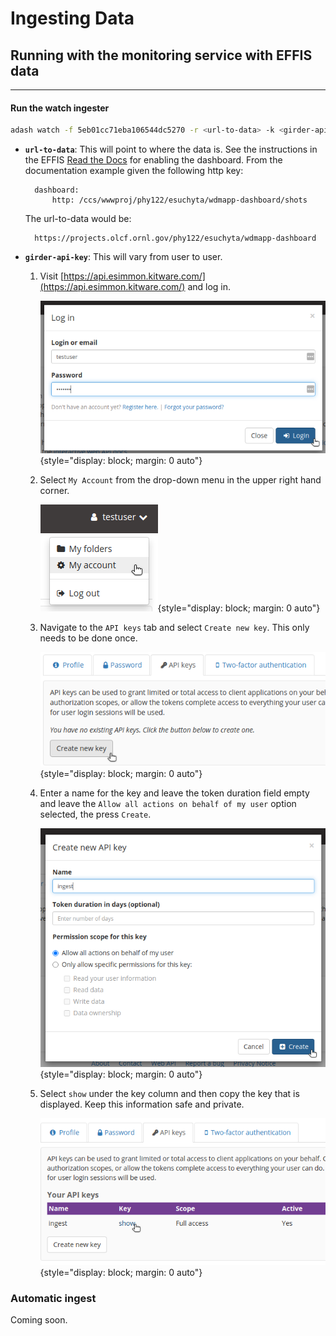 # Ingesting Data

## Running with the monitoring service with EFFIS data
------------------------------------------------------

#### Run the watch ingester

```bash
adash watch -f 5eb01cc71eba106544dc5270 -r <url-to-data> -k <girder-api-key> -u https://api.esimmon.kitware.com/api/v1 -v 5
```

- **`url-to-data`**: This will point to where the data is. See the instructions in the EFFIS [Read the Docs](https://wdmapp.readthedocs.io/en/latest/effis/dashboard.html) for enabling the dashboard. From the documentation example given the following http key:

        dashboard:
            http: /ccs/wwwproj/phy122/esuchyta/wdmapp-dashboard/shots

    The url-to-data would be:

        https://projects.olcf.ornl.gov/phy122/esuchyta/wdmapp-dashboard


- **`girder-api-key`**: This will vary from user to user.
    1. Visit [https://api.esimmon.kitware.com/](https://api.esimmon.kitware.com/) and log in.

        ![Login Prompt](img/login.png){style="display: block; margin: 0 auto"}

    2. Select `My Account` from the drop-down menu in the upper right hand corner.
    
        ![Menu](img/my_account.png){style="display: block; margin: 0 auto"}

    3. Navigate to the `API keys` tab and select `Create new key`. This only needs to be done once.

        ![Create New Key](img/create_new_key.png){style="display: block; margin: 0 auto"}

    4. Enter a name for the key and leave the token duration field empty and leave the `Allow all actions on behalf of my user` option selected, the press `Create`.

        ![New Key Dialog](img/create_key_dialog.png){style="display: block; margin: 0 auto"}

    5. Select `show` under the key column and then copy the key that is displayed. Keep this information safe and private.

        ![Show Key](img/show_key.png){style="display: block; margin: 0 auto"}

### Automatic ingest

Coming soon.
